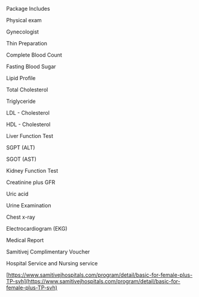 Package Includes

Physical exam

Gynecologist

Thin Preparation

Complete Blood Count

Fasting Blood Sugar

Lipid Profile

Total Cholesterol

Triglyceride

LDL - Cholesterol

HDL - Cholesterol

Liver Function Test

SGPT (ALT)

SGOT (AST)

Kidney Function Test

Creatinine plus GFR

Uric acid

Urine Examination

Chest x-ray

Electrocardiogram (EKG)

Medical Report

Samitivej Complimentary Voucher

Hospital Service and Nursing service

[https://www.samitivejhospitals.com/program/detail/basic-for-female-plus-TP-svh](https://www.samitivejhospitals.com/program/detail/basic-for-female-plus-TP-svh)
